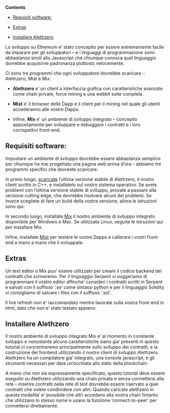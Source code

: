 <!-- START doctoc generated TOC please keep comment here to allow auto update -->

<!-- DON'T EDIT THIS SECTION, INSTEAD RE-RUN doctoc TO UPDATE -->

**Contents**



- [Requisiti software:](#requisiti-software)

- [Extras](#extras)

- [Installare Alethzero](#installare-alethzero)



<!-- END doctoc generated TOC please keep comment here to allow auto update -->



Lo sviluppo su Ethereum e’ stato concepito per essere estremamente facile da imparare per gli sviluppatori – e i linguaggi di programmazione sono abbastanza simili allo Javascript che chiunque conosca quel linguaggio dovrebbe acquisirne padronanza piuttosto velocemente. 



Ci sono tre programmi che ogni sviluppatore dovrebbe scaricare – Alethzero, Mist e Mix. 



* **Alethzero** e’ un client a interfaccia grafica con caratteristiche avanzate come chain private, force mining e una webkit suite completa. 



* **Mist** e’ il browser delle Dapp e il client per il mining nel quale gli utenti accederanno alle vostre Dapps. 



* Infine, **Mix** e’ un ambiente di sviluppo integrato – concepito appositamente per sviluppare e debuggare i contratti e i loro corrispettivi front-end. 



## Requisiti software:



Impostare un ambiente di sviluppo dovrebbe essere abbastanza semplice per chiunque ha mai progettato una pagina web prima d’ora – abbiamo tre programmi specifici che dovreste scaricare: 



In primo luogo, [scaricate](https://github.com/ethereum/cpp-ethereum/wiki) l’ultima versione stabile di Alethzero, il nostro client scritto in C++, e installatelo sul vostro sistema operativo. Se avete problemi con l’ultima versione stabile di sviluppo, provate a passare alla versione cutting edge, che dovrebbe risolvere alcuni dei problemi. Se invece scegliete di fare un build della vostra versione, allora le istruzioni sono qui.



In secondo luogo, installate [Mix](https://github.com/ethereum/cpp-ethereum/releases) il nostro ambiente di sviluppo integrato disponibile per Windows e Mac. Se utilizzate Linux, seguite le istruzioni qui per installare Mix.



Infine, installate [Mist](https://github.com/ethereum/go-ethereum#automated-dev-builds) per testare le vostre Dapps e calibrare i vostri front-end a mano a mano che li sviluppate.



## Extras



Un text editor o Mix puo’ essere utilizzato per creare il codice backend dei contratti che scriveremo. Per il linguaggio Serpent vi suggeriamo di programmare il vostro editor affinche’ consideri i contratti scritti in Serpent e salvati con il suffisso ‘.se’ come sintassi python e per il linguaggio Solidity vi consigliamo di salvare i files con il suffisso ‘.sol’.



Il live refresh non e’ raccomandato mentre lavorate sulla vostra front-end in html, dato che non e’ stato testato appieno. 



## Installare Alethzero



Il nostro ambiente di sviluppo integrato Mix e’ al momento in constante sviluppo e nonostante alcune caratteristiche siano gia’ presenti in questo tutorial ci concentreremo principalmente sullo sviluppo dei contratti, e la costruzione dei frontend utilizzando il nostro client di sviluppo Alethzero. Alethzero ha un compilatore gia’ integrato, una console javascript, e gli strumenti necessari per dare un’occhiata allo stato della blockchain.



A meno che non sia espressamente specificato, questo tutorial deve essere eseguito su Alethzero utilizzando una chain privata e senza connettersi alla rete – inserire contratti nella rete di test dovrebbe essere riservato a quei contratti che volete condividere con altri. Quando caricate alethzero in questa modalita’ e’ possibile che altri accedano alla vostra chain fintanto che utilizzano lo stesso nome e usano la funzione ‘connect-to-peer’ per connettersi direttamente.

